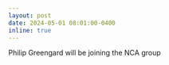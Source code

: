 ```yaml
---
layout: post
date: 2024-05-01 08:01:00-0400
inline: true
---
```


Philip Greengard will be joining the NCA group
